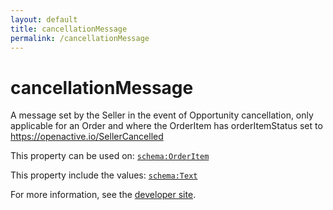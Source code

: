 ```yaml
---
layout: default
title: cancellationMessage
permalink: /cancellationMessage
---
```


# cancellationMessage
A message set by the Seller in the event of Opportunity cancellation, only applicable for an  Order and where the OrderItem has  orderItemStatus set to  https://openactive.io/SellerCancelled

This property can be used on: [`schema:OrderItem`](https://schema.org/OrderItem)

This property include the values: [`schema:Text`](https://schema.org/Text)

For more information, see the [developer site](https://developer.openactive.io/data-model/types/).